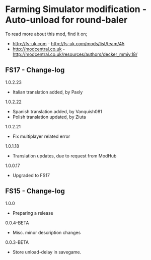# Farming Simulator modification - Auto-unload for round-baler

To read more about this mod, find it on;
- http://fs-uk.com - http://fs-uk.com/mods/list/team/45
- http://modcentral.co.uk - http://modcentral.co.uk/resources/authors/decker_mmiv.18/


## FS17 - Change-log
1.0.2.23
- Italian translation added, by Paxly

1.0.2.22
- Spanish translation added, by Vanquish081
- Polish translation updated, by Ziuta

1.0.2.21
- Fix multiplayer related error

1.0.1.18
- Translation updates, due to request from ModHub

1.0.0.17
- Upgraded to FS17


## FS15 - Change-log

1.0.0
- Preparing a release

0.0.4-BETA
- Misc. minor description changes

0.0.3-BETA
- Store unload-delay in savegame.
